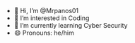- 👋 Hi, I’m @Mrpanos01
- 👀 I’m interested in Coding 
- 🌱 I’m currently learning Cyber Security
- 😄 Pronouns: he/him

<!---
Mrpanos01/Mrpanos01 is a ✨ special ✨ repository because its `README.md` (this file) appears on your GitHub profile.
You can click the Preview link to take a look at your changes.
--->
